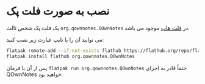 # نصب به صورت فلت پک

یک فلت پک شخص ثالث `org.qownnotes.QOwnNotes` در [فلت هاب](https://flathub.org/apps/details/org.qownnotes.QOwnNotes) موجود می باشد.

می توانید آن را با تایپ عبارت زیر نصب کنید:

```bash
flatpak remote-add --if-not-exists flathub https://flathub.org/repo/flathub.flatpakrepo
flatpak install flathub org.qownnotes.QOwnNotes
```

پس از آن با فرمان `flatpak run org.qownnotes.QOwnNotes` حتماً قادر به اجرای QOwnNotes خواهید بود.
